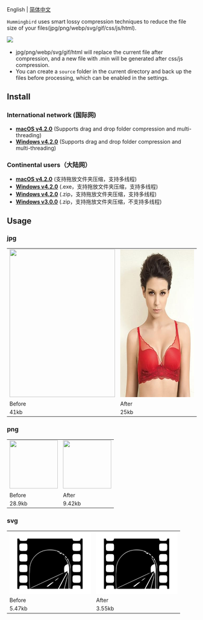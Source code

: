 English | [简体中文](./README-zh-CN.md)

`Hummingbird` uses smart lossy compression techniques to reduce the file size of your files(jpg/png/webp/svg/gif/css/js/html).

<img src="https://github.com/leibnizli/hummingbird/assets/1193966/06adae8d-0256-4b33-903e-ca1728d62375" width="432">

* jpg/png/webp/svg/gif/html will replace the current file after compression, and a new file with .min will be generated after css/js compression.
* You can create a `source` folder in the current directory and back up the files before processing, which can be enabled in the settings.

## Install

### International network (国际网)

* <a href="https://github.com/leibnizli/hummingbird/releases">**macOS v4.2.0**</a> (Supports drag and drop folder compression and multi-threading)
* <a href="https://github.com/leibnizli/hummingbird/releases">**Windows v4.2.0**</a> (Supports drag and drop folder compression and multi-threading)

### Continental users（大陆网）

* <a href="https://pan.baidu.com/s/1_i0fzJ916mGe6Kn-zLERsQ?pwd=z79c">**macOS v4.2.0**</a> (支持拖放文件夹压缩，支持多线程)
* <a href="https://pan.baidu.com/s/1beSjp7IL5J0aOC70rFY5ng?pwd=a9a8">**Windows v4.2.0**</a> (.exe，支持拖放文件夹压缩，支持多线程)
* <a href="https://pan.baidu.com/s/1t09bmU48pWHecKQSt0dh8Q?pwd=qprq">**Windows v4.2.0**</a> (.zip，支持拖放文件夹压缩，支持多线程)
* <a href="https://pan.baidu.com/s/1146zRGqLFlDR27a7rUgr5w">**Windows v3.0.0**</a> (.zip，支持拖放文件夹压缩，不支持多线程)

## Usage

### jpg

<table>
    <tbody>
        <tr>
            <td><img src="./demo/jpg-before.jpg" alt="" width="280" height="392"></td>
            <td><img src="./demo/jpg-after.jpg" alt="" width="280" height="392"></td>
        </tr>
        <tr>
            <td>Before</td>
            <td>After</td>
        </tr>
        <tr>
            <td>41kb</td>
            <td>25kb</td>
        </tr>
    </tbody>
</table>

### png

<table>
    <tbody>
        <tr>
            <td><img src="./demo/png-before.png" alt="" width="128" height="128"></td>
            <td><img src="./demo/png-after.png" alt="" width="128" height="128"></td>
        </tr>
        <tr>
            <td>Before</td>
            <td>After</td>
        </tr>
        <tr>
            <td>28.9kb</td>
            <td>9.42kb</td>
        </tr>
    </tbody>
</table>

### svg

<table>
    <tbody>
        <tr>
            <td><img src="./demo/svg-before.svg" alt="" width="216" height="164"></td>
            <td><img src="./demo/svg-after.svg" alt="" width="216" height="164"></td>
        </tr>
        <tr>
            <td>Before</td>
            <td>After</td>
        </tr>
        <tr>
            <td>5.47kb</td>
            <td>3.55kb</td>
        </tr>
    </tbody>
</table>
